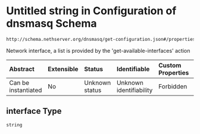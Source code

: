 # Untitled string in Configuration of dnsmasq Schema

```txt
http://schema.nethserver.org/dnsmasq/get-configuration.json#/properties/interface
```

Network interface, a list is provided by the 'get-available-interfaces' action

| Abstract            | Extensible | Status         | Identifiable            | Custom Properties | Additional Properties | Access Restrictions | Defined In                                                                        |
| :------------------ | :--------- | :------------- | :---------------------- | :---------------- | :-------------------- | :------------------ | :-------------------------------------------------------------------------------- |
| Can be instantiated | No         | Unknown status | Unknown identifiability | Forbidden         | Allowed               | none                | [get-configuration.json\*](dnsmasq/get-configuration.json "open original schema") |

## interface Type

`string`

